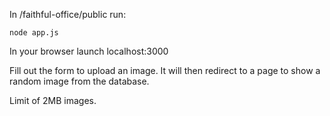 In /faithful-office/public run:
    
    node app.js

In your browser launch localhost:3000

Fill out the form to upload an image. It will then redirect to a page to show a random image from the database.

Limit of 2MB images.